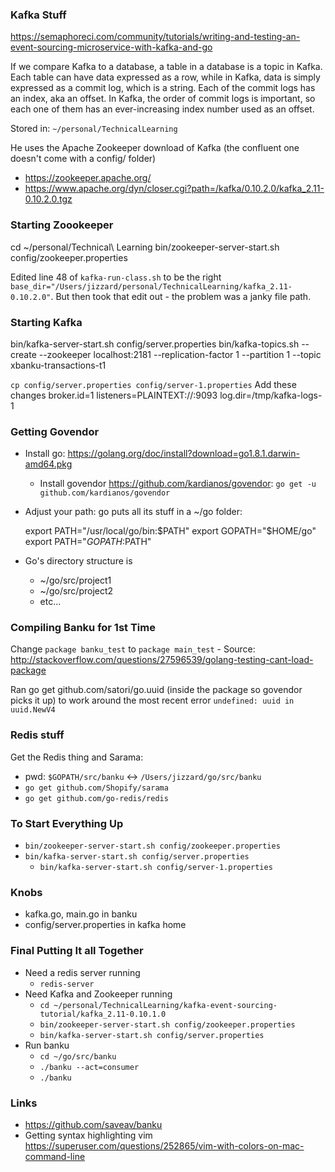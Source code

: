 ### Kafka Stuff

https://semaphoreci.com/community/tutorials/writing-and-testing-an-event-sourcing-microservice-with-kafka-and-go

If we compare Kafka to a database, a table in a database is a topic in Kafka. Each table can have data expressed as a row, while in Kafka, data is simply expressed as a commit log, which is a string. Each of the commit logs has an index, aka an offset. In Kafka, the order of commit logs is important, so each one of them has an ever-increasing index number used as an offset.


Stored in: `~/personal/TechnicalLearning`

He uses the Apache Zookeeper download of Kafka (the confluent one doesn't come with a config/ folder) 
- https://zookeeper.apache.org/
- https://www.apache.org/dyn/closer.cgi?path=/kafka/0.10.2.0/kafka_2.11-0.10.2.0.tgz

### Starting Zoookeeper

cd ~/personal/Technical\ Learning
bin/zookeeper-server-start.sh config/zookeeper.properties

Edited line 48 of `kafka-run-class.sh` to be the right `base_dir="/Users/jizzard/personal/TechnicalLearning/kafka_2.11-0.10.2.0"`.
But then took that edit out - the problem was a janky file path. 

### Starting Kafka

bin/kafka-server-start.sh config/server.properties
bin/kafka-topics.sh --create --zookeeper localhost:2181 --replication-factor 1 --partition 1 --topic xbanku-transactions-t1


`cp config/server.properties config/server-1.properties`
Add these changes
broker.id=1
listeners=PLAINTEXT://:9093
log.dir=/tmp/kafka-logs-1



### Getting Govendor


- Install go: https://golang.org/doc/install?download=go1.8.1.darwin-amd64.pkg
	- Install govendor https://github.com/kardianos/govendor: `go get -u github.com/kardianos/govendor`
- Adjust your path: go puts all its stuff in a ~/go folder:
	
	export PATH="/usr/local/go/bin:$PATH"
	export GOPATH="$HOME/go"
	export PATH="$GOPATH:$PATH"
- Go's directory structure is 
	- ~/go/src/project1
	- ~/go/src/project2
	- etc...

### Compiling Banku for 1st Time

Change `package banku_test` to `package main_test`
	- Source: http://stackoverflow.com/questions/27596539/golang-testing-cant-load-package

Ran go get github.com/satori/go.uuid (inside the package so govendor picks it up) to work around the most recent error `undefined: uuid in uuid.NewV4`

### Redis stuff

Get the Redis thing and Sarama:
- pwd: `$GOPATH/src/banku` <-> `/Users/jizzard/go/src/banku`
- `go get github.com/Shopify/sarama`
- `go get github.com/go-redis/redis`


### To Start Everything Up
- `bin/zookeeper-server-start.sh config/zookeeper.properties`
- `bin/kafka-server-start.sh config/server.properties`
	- `bin/kafka-server-start.sh config/server-1.properties`

### Knobs
- kafka.go, main.go in banku
- config/server.properties in kafka home

### Final Putting It all Together
- Need a redis server running
	- `redis-server`
- Need Kafka and Zookeeper running
	- `cd ~/personal/TechnicalLearning/kafka-event-sourcing-tutorial/kafka_2.11-0.10.1.0`
	- `bin/zookeeper-server-start.sh config/zookeeper.properties`
	- `bin/kafka-server-start.sh config/server.properties`
- Run banku
	- `cd ~/go/src/banku`
	- `./banku --act=consumer`
	- `./banku`



### Links

- https://github.com/saveav/banku
- Getting syntax highlighting vim https://superuser.com/questions/252865/vim-with-colors-on-mac-command-line
